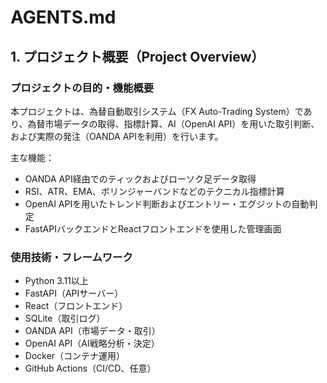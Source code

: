 # AGENTS.md

## 1. プロジェクト概要（Project Overview）

### プロジェクトの目的・機能概要
本プロジェクトは、為替自動取引システム（FX Auto-Trading System）であり、為替市場データの取得、指標計算、AI（OpenAI API）を用いた取引判断、および実際の発注（OANDA APIを利用）を行います。

主な機能：
- OANDA API経由でのティックおよびローソク足データ取得
- RSI、ATR、EMA、ボリンジャーバンドなどのテクニカル指標計算
- OpenAI APIを用いたトレンド判断およびエントリー・エグジットの自動判定
- FastAPIバックエンドとReactフロントエンドを使用した管理画面

### 使用技術・フレームワーク
- Python 3.11以上
- FastAPI（APIサーバー）
- React（フロントエンド）
- SQLite（取引ログ）
- OANDA API（市場データ・取引）
- OpenAI API（AI戦略分析・決定）
- Docker（コンテナ運用）
- GitHub Actions（CI/CD、任意）

